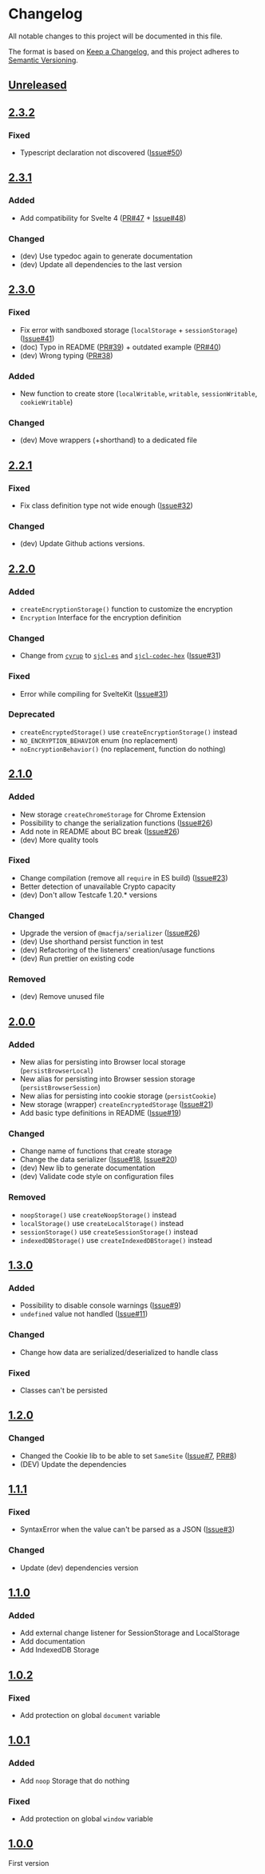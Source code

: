 # Changelog
All notable changes to this project will be documented in this file.

The format is based on [Keep a Changelog](https://keepachangelog.com/en/1.0.0/),
and this project adheres to [Semantic Versioning](https://semver.org/spec/v2.0.0.html).

## [Unreleased]

## [2.3.2]

### Fixed

- Typescript declaration not discovered ([Issue#50])

## [2.3.1]

### Added

- Add compatibility for Svelte 4 ([PR#47] + [Issue#48])

### Changed

- (dev) Use typedoc again to generate documentation
- (dev) Update all dependencies to the last version

## [2.3.0]

### Fixed

- Fix error with sandboxed storage (`localStorage` + `sessionStorage`) ([Issue#41])
- (doc) Typo in README ([PR#39]) + outdated example ([PR#40])
- (dev) Wrong typing ([PR#38])

### Added

- New function to create store (`localWritable`, `writable`, `sessionWritable`, `cookieWritable`)

### Changed

- (dev) Move wrappers (+shorthand) to a dedicated file

## [2.2.1]

### Fixed

- Fix class definition type not wide enough ([Issue#32])

### Changed

- (dev) Update Github actions versions.

## [2.2.0]

### Added

- `createEncryptionStorage()` function to customize the encryption
- `Encryption` Interface for the encryption definition

### Changed

- Change from [`cyrup`](https://www.npmjs.com/package/cyrup) to [`sjcl-es`](https://www.npmjs.com/package/sjcl-es) and [`sjcl-codec-hex`](https://www.npmjs.com/package/sjcl-codec-hex) ([Issue#31])

### Fixed

- Error while compiling for SvelteKit ([Issue#31])

### Deprecated

- `createEncryptedStorage()` use `createEncryptionStorage()` instead
- `NO_ENCRYPTION_BEHAVIOR` enum (no replacement)
- `noEncryptionBehavior()` (no replacement, function do nothing)

## [2.1.0]

### Added

- New storage `createChromeStorage` for Chrome Extension
- Possibility to change the serialization functions ([Issue#26])
- Add note in README about BC break ([Issue#26])
- (dev) More quality tools

### Fixed

- Change compilation (remove all `require` in ES build) ([Issue#23])
- Better detection of unavailable Crypto capacity
- (dev) Don't allow Testcafe 1.20.* versions

### Changed

- Upgrade the version of `@macfja/serializer` ([Issue#26])
- (dev) Use shorthand persist function in test
- (dev) Refactoring of the listeners' creation/usage functions
- (dev) Run prettier on existing code

### Removed

- (dev) Remove unused file

## [2.0.0]

### Added

- New alias for persisting into Browser local storage (`persistBrowserLocal`)
- New alias for persisting into Browser session storage (`persistBrowserSession`)
- New alias for persisting into cookie storage (`persistCookie`)
- New storage (wrapper) `createEncryptedStorage` ([Issue#21])
- Add basic type definitions in README ([Issue#19])

### Changed

- Change name of functions that create storage
- Change the data serializer ([Issue#18], [Issue#20])
- (dev) New lib to generate documentation
- (dev) Validate code style on configuration files

### Removed

- `noopStorage()` use `createNoopStorage()` instead
- `localStorage()` use `createLocalStorage()` instead
- `sessionStorage()` use `createSessionStorage()` instead
- `indexedDBStorage()` use `createIndexedDBStorage()` instead

## [1.3.0]

### Added

- Possibility to disable console warnings ([Issue#9])
- `undefined` value not handled ([Issue#11])

### Changed

- Change how data are serialized/deserialized to handle class

### Fixed

- Classes can't be persisted

## [1.2.0]

### Changed

- Changed the Cookie lib to be able to set `SameSite` ([Issue#7], [PR#8])
- (DEV) Update the dependencies

## [1.1.1]

### Fixed

- SyntaxError when the value can't be parsed as a JSON ([Issue#3])

### Changed

- Update (dev) dependencies version

## [1.1.0]

### Added

- Add external change listener for SessionStorage and LocalStorage
- Add documentation
- Add IndexedDB Storage

## [1.0.2]

### Fixed

- Add protection on global `document` variable

## [1.0.1]

### Added

- Add `noop` Storage that do nothing

### Fixed

- Add protection on global `window` variable

## [1.0.0]

First version

[Unreleased]: https://github.com/MacFJA/svelte-persistent-store/compare/2.3.2...HEAD
[2.3.2]: https://github.com/MacFJA/svelte-persistent-store/compare/2.3.1...2.3.2
[2.3.1]: https://github.com/MacFJA/svelte-persistent-store/compare/2.3.0...2.3.1
[2.3.0]: https://github.com/MacFJA/svelte-persistent-store/compare/2.2.1...2.3.0
[2.2.1]: https://github.com/MacFJA/svelte-persistent-store/compare/2.2.0...2.2.1
[2.2.0]: https://github.com/MacFJA/svelte-persistent-store/compare/2.1.0...2.2.0
[2.1.0]: https://github.com/MacFJA/svelte-persistent-store/compare/2.0.0...2.1.0
[2.0.0]: https://github.com/MacFJA/svelte-persistent-store/compare/1.3.0...2.0.0
[1.3.0]: https://github.com/MacFJA/svelte-persistent-store/compare/1.2.0...1.3.0
[1.2.0]: https://github.com/MacFJA/svelte-persistent-store/compare/1.1.1...1.2.0
[1.1.1]: https://github.com/MacFJA/svelte-persistent-store/compare/1.1.0...1.1.1
[1.1.0]: https://github.com/MacFJA/svelte-persistent-store/compare/1.0.2...1.1.0
[1.0.2]: https://github.com/MacFJA/svelte-persistent-store/compare/1.0.1...1.0.2
[1.0.1]: https://github.com/MacFJA/svelte-persistent-store/compare/1.0.0...1.0.1
[1.0.0]: https://github.com/MacFJA/svelte-persistent-store/releases/tag/1.0.0

[Issue#3]: https://github.com/MacFJA/svelte-persistent-store/issues/3
[Issue#7]: https://github.com/MacFJA/svelte-persistent-store/issues/7
[Issue#9]: https://github.com/MacFJA/svelte-persistent-store/issues/9
[Issue#11]: https://github.com/MacFJA/svelte-persistent-store/issues/11
[Issue#18]: https://github.com/MacFJA/svelte-persistent-store/issues/18
[Issue#19]: https://github.com/MacFJA/svelte-persistent-store/issues/19
[Issue#20]: https://github.com/MacFJA/svelte-persistent-store/issues/20
[Issue#21]: https://github.com/MacFJA/svelte-persistent-store/issues/21
[Issue#23]: https://github.com/MacFJA/svelte-persistent-store/issues/23
[Issue#26]: https://github.com/MacFJA/svelte-persistent-store/issues/26
[Issue#31]: https://github.com/MacFJA/svelte-persistent-store/issues/31
[Issue#32]: https://github.com/MacFJA/svelte-persistent-store/issues/32
[Issue#41]: https://github.com/MacFJA/svelte-persistent-store/issues/41
[Issue#48]: https://github.com/MacFJA/svelte-persistent-store/issues/48
[Issue#50]: https://github.com/MacFJA/svelte-persistent-store/issues/50
[PR#8]: https://github.com/MacFJA/svelte-persistent-store/pull/8
[PR#38]: https://github.com/MacFJA/svelte-persistent-store/pull/38
[PR#39]: https://github.com/MacFJA/svelte-persistent-store/pull/39
[PR#40]: https://github.com/MacFJA/svelte-persistent-store/pull/40
[PR#47]: https://github.com/MacFJA/svelte-persistent-store/pull/47

